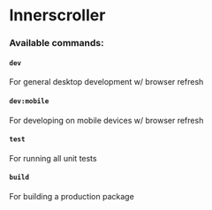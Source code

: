 # Innerscroller

### Available commands:

#### `dev`

For general desktop development w/ browser refresh

#### `dev:mobile`

For developing on mobile devices w/ browser refresh

#### `test`

For running all unit tests

#### `build`

For building a production package
